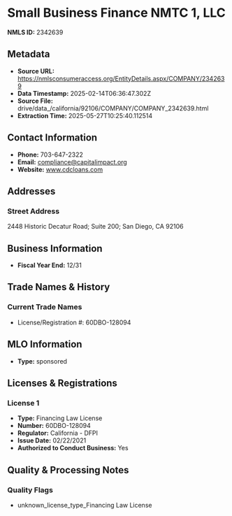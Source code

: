 # Small Business Finance NMTC 1, LLC

**NMLS ID:** 2342639

## Metadata
- **Source URL:** https://nmlsconsumeraccess.org/EntityDetails.aspx/COMPANY/2342639
- **Data Timestamp:** 2025-02-14T06:36:47.302Z
- **Source File:** drive/data_/california/92106/COMPANY/COMPANY_2342639.html
- **Extraction Time:** 2025-05-27T10:25:40.112514

## Contact Information
- **Phone:** 703-647-2322
- **Email:** compliance@capitalimpact.org
- **Website:** www.cdcloans.com

## Addresses
### Street Address
2448 Historic Decatur Road; Suite 200; San Diego, CA 92106

## Business Information
- **Fiscal Year End:** 12/31

## Trade Names & History
### Current Trade Names
- License/Registration #: 60DBO-128094

## MLO Information
- **Type:** sponsored

## Licenses & Registrations

### License 1
- **Type:** Financing Law License
- **Number:** 60DBO-128094
- **Regulator:** California - DFPI
- **Issue Date:** 02/22/2021
- **Authorized to Conduct Business:** Yes

## Quality & Processing Notes
### Quality Flags
- unknown_license_type_Financing Law License

